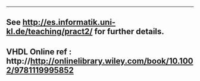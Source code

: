 -------------------------------------------------------------------------------------------
See http://es.informatik.uni-kl.de/teaching/pract2/ for further details.
--------------------------------------------------------------------------------------------
VHDL Online ref : http://http://onlinelibrary.wiley.com/book/10.1002/9781119995852
--------------------------------------------------------------------------------------------